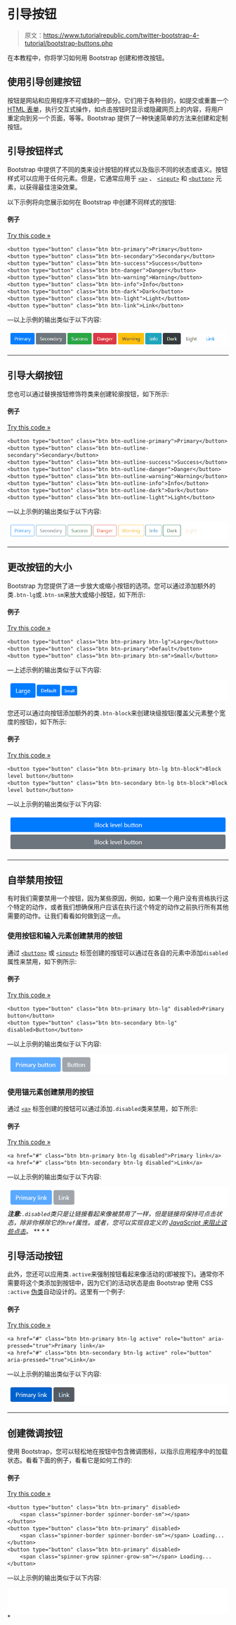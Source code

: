 # 引导按钮

> 原文：<https://www.tutorialrepublic.com/twitter-bootstrap-4-tutorial/bootstrap-buttons.php>

在本教程中，你将学习如何用 Bootstrap 创建和修改按钮。

## 使用引导创建按钮

按钮是网站和应用程序不可或缺的一部分。它们用于各种目的，如提交或重置一个 [HTML 表单](../html-tutorial/html-forms.php)，执行交互式操作，如点击按钮时显示或隐藏网页上的内容，将用户重定向到另一个页面，等等。Bootstrap 提供了一种快速简单的方法来创建和定制按钮。

## 引导按钮样式

Bootstrap 中提供了不同的类来设计按钮的样式以及指示不同的状态或语义。按钮样式可以应用于任何元素。但是，它通常应用于 [`<a>`](../html-reference/html-a-tag.php) 、 [`<input>`](../html-reference/html-input-tag.php) 和 [`<button>`](../html-reference/html-button-tag.php) 元素，以获得最佳渲染效果。

以下示例将向您展示如何在 Bootstrap 中创建不同样式的按钮:

#### 例子

[Try this code »](../codelab.php?topic=bootstrap-4&file=buttons "Try this code using online Editor")

```
<button type="button" class="btn btn-primary">Primary</button>
<button type="button" class="btn btn-secondary">Secondary</button>
<button type="button" class="btn btn-success">Success</button>
<button type="button" class="btn btn-danger">Danger</button>
<button type="button" class="btn btn-warning">Warning</button>
<button type="button" class="btn btn-info">Info</button>    
<button type="button" class="btn btn-dark">Dark</button>
<button type="button" class="btn btn-light">Light</button>
<button type="button" class="btn btn-link">Link</button>
```

—以上示例的输出类似于以下内容:

[![Bootstrap Buttons](img/b8086837629a61a3a641a944330a574a.png)](../codelab.php?topic=bootstrap-4&file=buttons) 

* * *

## 引导大纲按钮

您也可以通过替换按钮修饰符类来创建轮廓按钮，如下所示:

#### 例子

[Try this code »](../codelab.php?topic=bootstrap-4&file=outline-buttons "Try this code using online Editor")

```
<button type="button" class="btn btn-outline-primary">Primary</button>
<button type="button" class="btn btn-outline-secondary">Secondary</button>
<button type="button" class="btn btn-outline-success">Success</button>
<button type="button" class="btn btn-outline-danger">Danger</button>
<button type="button" class="btn btn-outline-warning">Warning</button>
<button type="button" class="btn btn-outline-info">Info</button>
<button type="button" class="btn btn-outline-dark">Dark</button>
<button type="button" class="btn btn-outline-light">Light</button>
```

—以上示例的输出类似于以下内容:

[![Outline Buttons](img/c02d5d88ac22ffba36b82507a62786f9.png)](../codelab.php?topic=bootstrap-4&file=outline-buttons) 

* * *

## 更改按钮的大小

Bootstrap 为您提供了进一步放大或缩小按钮的选项。您可以通过添加额外的类`.btn-lg`或`.btn-sm`来放大或缩小按钮，如下所示:

#### 例子

[Try this code »](../codelab.php?topic=bootstrap-4&file=button-sizes "Try this code using online Editor")

```
<button type="button" class="btn btn-primary btn-lg">Large</button>
<button type="button" class="btn btn-primary">Default</button>
<button type="button" class="btn btn-primary btn-sm">Small</button>
```

—上述示例的输出类似于以下内容:

[![Bootstrap Button Sizes](img/ce883182dddd94ae7e17fb697428dbba.png)](../codelab.php?topic=bootstrap-4&file=button-sizes) 

您还可以通过向按钮添加额外的类`.btn-block`来创建块级按钮(覆盖父元素整个宽度的按钮)，如下所示:

#### 例子

[Try this code »](../codelab.php?topic=bootstrap-4&file=block-level-buttons "Try this code using online Editor")

```
<button type="button" class="btn btn-primary btn-lg btn-block">Block level button</button>
<button type="button" class="btn btn-secondary btn-lg btn-block">Block level button</button>
```

—以上示例的输出类似于以下内容:

[![Bootstrap Block Level Buttons](img/cfb4bf65399750ee6a289b05461a5fa3.png)](../codelab.php?topic=bootstrap-4&file=block-level-buttons) 

* * *

## 自举禁用按钮

有时我们需要禁用一个按钮，因为某些原因，例如，如果一个用户没有资格执行这个特定的动作，或者我们想确保用户应该在执行这个特定的动作之前执行所有其他需要的动作。让我们看看如何做到这一点。

### 使用按钮和输入元素创建禁用的按钮

通过 [`<button>`](../html-reference/html-button-tag.php) 或 [`<input>`](../html-reference/html-input-tag.php) 标签创建的按钮可以通过在各自的元素中添加`disabled`属性来禁用，如下例所示:

#### 例子

[Try this code »](../codelab.php?topic=bootstrap-4&file=disabled-buttons "Try this code using online Editor")

```
<button type="button" class="btn btn-primary btn-lg" disabled>Primary button</button>
<button type="button" class="btn btn-secondary btn-lg" disabled>Button</button>
```

—以上示例的输出类似于以下内容:

[![Bootstrap Disabled Buttons](img/e515b96bf14d5b5b812e2708eba05329.png)](../codelab.php?topic=bootstrap-4&file=disabled-buttons) 

### 使用锚元素创建禁用的按钮

通过 [`<a>`](../html-reference/html-a-tag.php) 标签创建的按钮可以通过添加`.disabled`类来禁用，如下所示:

#### 例子

[Try this code »](../codelab.php?topic=bootstrap-4&file=disabled-anchor-buttons "Try this code using online Editor")

```
<a href="#" class="btn btn-primary btn-lg disabled">Primary link</a>
<a href="#" class="btn btn-secondary btn-lg disabled">Link</a>
```

—以上示例的输出类似于以下内容:

[![Bootstrap Disabled Anchor Buttons](img/27e889e4d28e8e76b942e608f4ab4189.png)](../codelab.php?topic=bootstrap-4&file=disabled-anchor-buttons)  ***注意:**`.disabled`类只是让链接看起来像被禁用了一样，但是链接将保持可点击状态，除非你移除它的`href`属性。或者，您可以实现自定义的 [JavaScript 来阻止这些点击](../faq/how-to-remove-clickable-behavior-from-a-disabled-link-using-jquery.php)。*  ** * *

## 引导活动按钮

此外，您还可以应用类`.active`来强制按钮看起来像活动的(即被按下)。通常你不需要将这个类添加到按钮中，因为它们的活动状态是由 Bootstrap 使用 CSS `:active` [伪类](/css-tutorial/css-pseudo-classes.php)自动设计的。这里有一个例子:

#### 例子

[Try this code »](../codelab.php?topic=bootstrap-4&file=active-buttons "Try this code using online Editor")

```
<a href="#" class="btn btn-primary btn-lg active" role="button" aria-pressed="true">Primary link</a>
<a href="#" class="btn btn-secondary btn-lg active" role="button" aria-pressed="true">Link</a>
```

—以上示例的输出类似于以下内容:

[![Bootstrap Active Buttons](img/fc5f5b6eba2bccc0f00e997ba6a03784.png)](../codelab.php?topic=bootstrap-4&file=active-buttons) 

* * *

## 创建微调按钮

使用 Bootstrap，您可以轻松地在按钮中包含微调图标，以指示应用程序中的加载状态。看看下面的例子，看看它是如何工作的:

#### 例子

[Try this code »](../codelab.php?topic=bootstrap-4&file=spinner-buttons "Try this code using online Editor")

```
<button type="button" class="btn btn-primary" disabled>
    <span class="spinner-border spinner-border-sm"></span>
</button>
<button type="button" class="btn btn-primary" disabled>
    <span class="spinner-border spinner-border-sm"></span> Loading...
</button>
<button type="button" class="btn btn-primary" disabled>
    <span class="spinner-grow spinner-grow-sm"></span> Loading...
</button>
```

—以上示例的输出类似于以下内容:

<iframe src="../examples/bootstrap/bootstrap-spinner-buttons.html" style="border:none;display:block;width:100%;height:58px;"></div> </div> <p>在下一章中，你将学习如何使用<a href="bootstrap-button-groups.php">引导按钮组</a>组件将多个按钮水平或垂直组合成一行，就像工具栏一样。</p> <!--Bottom Navigation--> <!--End:Bottom Navigation--> <!-- InstanceEndEditable --> </body> </html></iframe>*